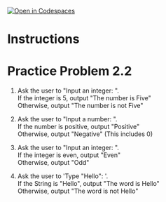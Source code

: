 [![Open in Codespaces](https://classroom.github.com/assets/launch-codespace-2972f46106e565e64193e422d61a12cf1da4916b45550586e14ef0a7c637dd04.svg)](https://classroom.github.com/open-in-codespaces?assignment_repo_id=16556048)
# Instructions  

# Practice Problem 2.2

1. Ask the user to "Input an integer: ".</br>
If the integer is 5, output "The number is Five"</br>
Otherwise, output "The number is not Five"</br>

2. Ask the user to "Input a number: ".</br>
If the number is positive, output "Positive"</br>
Otherwise, output "Negative" (This includes 0)</br>

3. Ask the user to "Input an integer: ".</br>
If the integer is even, output "Even"</br>
Otherwise, output "Odd"</br>

4. Ask the user to 'Type "Hello": '.</br>
If the String is "Hello", output "The word is Hello"</br>
Otherwise, output "The word is not Hello"</br>
